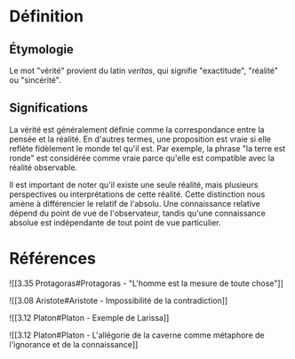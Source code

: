 # Définition

## Étymologie

Le mot "vérité" provient du latin _veritas_, qui signifie "exactitude", "réalité" ou "sincérité".

## Significations

La vérité est généralement définie comme la correspondance entre la pensée et la réalité. En d'autres termes, une proposition est vraie si elle reflète fidèlement le monde tel qu'il est. Par exemple, la phrase "la terre est ronde" est considérée comme vraie parce qu'elle est compatible avec la réalité observable.

Il est important de noter qu'il existe une seule réalité, mais plusieurs perspectives ou interprétations de cette réalité. Cette distinction nous amène à différencier le relatif de l'absolu. Une connaissance relative dépend du point de vue de l'observateur, tandis qu'une connaissance absolue est indépendante de tout point de vue particulier.

# Références

![[3.35 Protagoras#Protagoras - "L'homme est la mesure de toute chose"]]

![[3.08 Aristote#Aristote - Impossibilité de la contradiction]]

![[3.12 Platon#Platon - Exemple de Larissa]]

![[3.12 Platon#Platon - L'allégorie de la caverne comme métaphore de l'ignorance et de la connaissance]]
